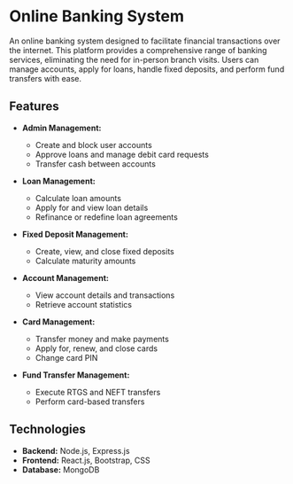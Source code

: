 # Online Banking System

An online banking system designed to facilitate financial transactions over the internet. This platform provides a comprehensive range of banking services, eliminating the need for in-person branch visits. Users can manage accounts, apply for loans, handle fixed deposits, and perform fund transfers with ease.

## Features
- **Admin Management:**
  - Create and block user accounts
  - Approve loans and manage debit card requests
  - Transfer cash between accounts

- **Loan Management:**
  - Calculate loan amounts
  - Apply for and view loan details
  - Refinance or redefine loan agreements

- **Fixed Deposit Management:**
  - Create, view, and close fixed deposits
  - Calculate maturity amounts

- **Account Management:**
  - View account details and transactions
  - Retrieve account statistics

- **Card Management:**
  - Transfer money and make payments
  - Apply for, renew, and close cards
  - Change card PIN

- **Fund Transfer Management:**
  - Execute RTGS and NEFT transfers
  - Perform card-based transfers

## Technologies
- **Backend:** Node.js, Express.js
- **Frontend:** React.js, Bootstrap, CSS
- **Database:** MongoDB

